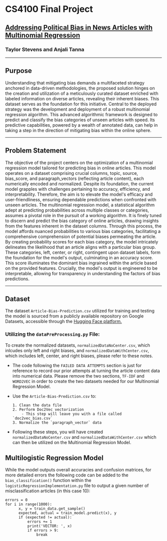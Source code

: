 # CS4100 Final Project
## [Addressing Political Bias in News Articles with Multinomial Regression](https://docs.google.com/document/d/1Ikoay_N5WoR-IqjMdaVAHz-y5ivq-MUC452NJHw-rLk/edit?usp=sharing)
### Taylor Stevens and Anjali Tanna

***

## Purpose
Understanding that mitigating bias demands a multifaceted strategy anchored in data-driven methodologies, the proposed solution hinges on the creation and utilization of a meticulously curated dataset enriched with labeled information on diverse articles, revealing their inherent biases. This dataset serves as the foundation for this initiative. Central to the deployed strategy was the development and deployment of a robust multinomial regression algorithm. This advanced algorithmic framework is designed to predict and classify the bias categories of unseen articles with speed. Its predictive capabilities, powered by a wealth of annotated data, can help in taking a step in the direction of mitigating bias within the online sphere.

***

## Problem Statement
The objective of the project centers on the optimization of a multinomial regression model tailored for predicting bias in online articles. This model operates on a dataset comprising crucial columns, topic, source, bias_score, and paragraph_vectors (reflecting article content), each numerically encoded and normalized. Despite its foundation, the current model grapples with challenges pertaining to accuracy, efficiency, and interpretability. Therefore, the aim is to elevate the model's efficacy and user-friendliness, ensuring dependable predictions when confronted with unseen articles. The multinomial regression model, a statistical algorithm adept at predicting probabilities across multiple classes or categories, assumes a pivotal role in the pursuit of a working algorithm. It is finely tuned to discern and predict the bias category of online articles, drawing insights from the features inherent in the dataset columns. Through this process, the model affords nuanced probabilities to various bias categories, facilitating a comprehensive comprehension of potential biases permeating the article. By creating probability scores for each bias category, the model intricately delineates the likelihood that an article aligns with a particular bias group. These categories, left, center, or right, contingent upon dataset labels, form the foundation for the model's output, culminating in an accuracy score. This score illuminates the dominant bias ingrained within the article based on the provided features. Crucially, the model's output is engineered to be interpretable, allowing for transparency in understanding the factors of bias predictions.

***

## Dataset
The dataset `Article-Bias-Prediction.csv` utilized for training and testing the model is sourced from a publicly available repository on Google Datasets, accessible through the [Hugging Face platform.](https://huggingface.co/datasets/cjziems/Article-Bias-Prediction)

### Utilizing the `dataPreProcessing.py` File:
To create the normalized datasets, `normalizedDataNoCenter.csv`, which inlcudes only left and right biases, and `normalizedDataWithCenter.csv`, which includes left, center, and right biases, please refer to these notes.

- The code following the `FAILED DATA ATTEMPTS` section is just for reference to record our prior attempts at turning the article content data into numerical data. Please remove the two sections, `TF-IDF` and `WORD2VEC` in order to create the two datasets needed for our Multinomial Regression Model.
- Use the `Article-Bias-Prediction.csv` to:

      1. Clean the data file
      2. Perform Doc2Vec vectorization
          - This step will leave you with a file called `doc2vec_bias.csv`
      3. Normalize the `paragraph_vector` data

- Following these steps, you will have created `normalizedDataNoCenter.csv` and `normalizedDataWithCenter.csv` which can then be utilized on the Multinomial Regression Model.

## Multilogistic Regression Model

While the model outputs overall accuracies and confusion matrices, for more detailed errors the following code can be added to the `bias_classification()` function within the `logisticRegressionImplementation.py` file to output a given number of misclassification articles (in this case 10): 

```
errors = 0
for i in range(1000):
      x, y = train_data.get_sample()
      expected, actual = train_model.predict(x), y
      if (expected != actual):
          errors += 1
          print('VECTOR: ', x)
          if errors > 9:
              break
```
  
